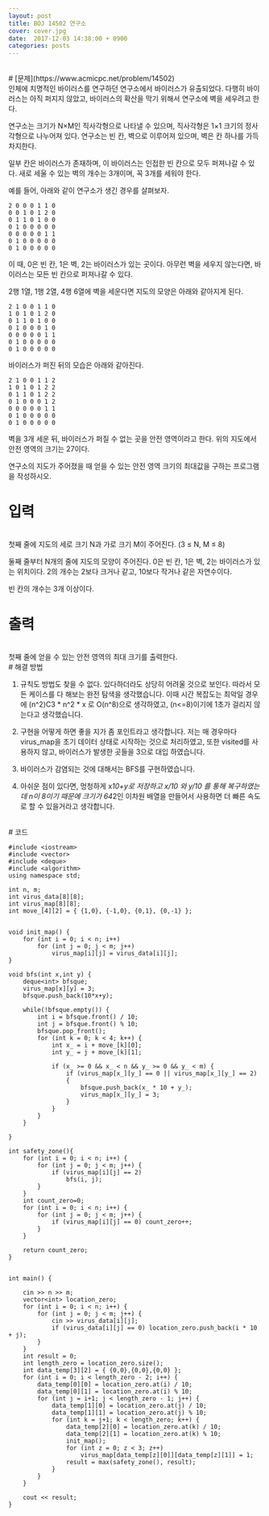 ```yaml
---
layout: post
title: BOJ 14502 연구소 
cover: cover.jpg
date:  2017-12-03 14:38:00 + 0900
categories: posts
---
```

<br>
# [문제](https://www.acmicpc.net/problem/14502)

<br>
인체에 치명적인 바이러스를 연구하던 연구소에서 바이러스가 유출되었다. 다행히 바이러스는 아직 퍼지지 않았고, 바이러스의 확산을 막기 위해서 연구소에 벽을 세우려고 한다.

연구소는 크기가 N×M인 직사각형으로 나타낼 수 있으며, 직사각형은 1×1 크기의 정사각형으로 나누어져 있다. 연구소는 빈 칸, 벽으로 이루어져 있으며, 벽은 칸 하나를 가득 차지한다. 

일부 칸은 바이러스가 존재하며, 이 바이러스는 인접한 빈 칸으로 모두 퍼져나갈 수 있다. 새로 세울 수 있는 벽의 개수는 3개이며, 꼭 3개를 세워야 한다.

예를 들어, 아래와 같이 연구소가 생긴 경우를 살펴보자.
	
	2 0 0 0 1 1 0
	0 0 1 0 1 2 0
	0 1 1 0 1 0 0
	0 1 0 0 0 0 0
	0 0 0 0 0 1 1
	0 1 0 0 0 0 0
	0 1 0 0 0 0 0

이 때, 0은 빈 칸, 1은 벽, 2는 바이러스가 있는 곳이다. 아무런 벽을 세우지 않는다면, 바이러스는 모든 빈 칸으로 퍼져나갈 수 있다.

2행 1열, 1행 2열, 4행 6열에 벽을 세운다면 지도의 모양은 아래와 같아지게 된다.

	2 1 0 0 1 1 0
	1 0 1 0 1 2 0
	0 1 1 0 1 0 0
	0 1 0 0 0 1 0
	0 0 0 0 0 1 1
	0 1 0 0 0 0 0
	0 1 0 0 0 0 0

바이러스가 퍼진 뒤의 모습은 아래와 같아진다.
	
	2 1 0 0 1 1 2
	1 0 1 0 1 2 2
	0 1 1 0 1 2 2
	0 1 0 0 0 1 2
	0 0 0 0 0 1 1
	0 1 0 0 0 0 0
	0 1 0 0 0 0 0


벽을 3개 세운 뒤, 바이러스가 퍼질 수 없는 곳을 안전 영역이라고 한다. 위의 지도에서 안전 영역의 크기는 27이다.

연구소의 지도가 주어졌을 때 얻을 수 있는 안전 영역 크기의 최대값을 구하는 프로그램을 작성하시오.
<br>
# 입력
<br>
첫째 줄에 지도의 세로 크기 N과 가로 크기 M이 주어진다. (3 ≤ N, M ≤ 8)

둘째 줄부터 N개의 줄에 지도의 모양이 주어진다. 0은 빈 칸, 1은 벽, 2는 바이러스가 있는 위치이다. 2의 개수는 2보다 크거나 같고, 10보다 작거나 같은 자연수이다.

빈 칸의 개수는 3개 이상이다.
<br>
# 출력
<br>
첫째 줄에 얻을 수 있는 안전 영역의 최대 크기를 출력한다.
<br>
# 해결 방법
<br>

1. 규칙도 방법도 찾을 수 없다. 있다하더라도 상당히 어려울 것으로 보인다. 따라서 모든 케이스를 다 해보는 완전 탐색을 생각했습니다. 이때 시간 복잡도는 최악일 경우에 (n^2)C3 * n^2 * x 로 O(n^8)으로 생각하였고,  (n<=8)이기에 1초가 걸리지 않는다고 생각했습니다. 

2. 구현을 어떻게 하면 좋을 지가 좀 포인트라고 생각합니다. 저는 매 경우마다 virus_map을 초기 데이터 상태로 시작하는 것으로 처리하였고, 또한 visited를 사용하지 않고, 바이러스가 발생한 곳들을 3으로 대입 하였습니다.

3. 바이러스가 감염되는 것에 대해서는 BFS를 구현하였습니다.

4. 아쉬운 점이 있다면, 멍청하게 x*10+y로 저장하고 x/10 와 y/10 를 통해 복구하였는 데 n이 8이기 때문에 크기가 64*2인 이차원 배열을 만들어서 사용하면 더 빠른 속도로 할 수 있을거라고 생각합니다.  

<br>
# 코드
<br>
		
	#include <iostream>
	#include <vector>
	#include <deque>
	#include <algorithm>
	using namespace std;
	
	int n, m;
	int virus_data[8][8];
	int virus_map[8][8];
	int move_[4][2] = { {1,0}, {-1,0}, {0,1}, {0,-1} };
	
	
	void init_map() {
		for (int i = 0; i < n; i++) 
			for (int j = 0; j < m; j++)
				virus_map[i][j] = virus_data[i][j];
	}
	
	void bfs(int x,int y) {
		deque<int> bfsque;
		virus_map[x][y] = 3;
		bfsque.push_back(10*x+y);
	
		while(!bfsque.empty()) {
			int i = bfsque.front() / 10;
			int j = bfsque.front() % 10;
			bfsque.pop_front();
			for (int k = 0; k < 4; k++) {
				int x_ = i + move_[k][0];
				int y_ = j + move_[k][1];
	
				if (x_ >= 0 && x_ < n && y_ >= 0 && y_ < m) {
					if (virus_map[x_][y_] == 0 || virus_map[x_][y_] == 2)
					{
						bfsque.push_back(x_ * 10 + y_);
						virus_map[x_][y_] = 3;
					}
				}
			}
		}
	
	}
	
	int safety_zone(){
		for (int i = 0; i < n; i++) {
			for (int j = 0; j < m; j++) {
				if (virus_map[i][j] == 2)
					bfs(i, j);
			}
		}
		int count_zero=0;
		for (int i = 0; i < n; i++) {
			for (int j = 0; j < m; j++) {
				if (virus_map[i][j] == 0) count_zero++;
			}
		}
	
		return count_zero;
	}
	
	
	int main() {
	
		cin >> n >> m;
		vector<int> location_zero;
		for (int i = 0; i < n; i++) {
			for (int j = 0; j < m; j++) {
				cin >> virus_data[i][j];
				if (virus_data[i][j] == 0) location_zero.push_back(i * 10 + j);
			}
		}
		int result = 0;
		int length_zero = location_zero.size();
		int data_temp[3][2] = { {0,0},{0,0},{0,0} };
		for (int i = 0; i < length_zero - 2; i++) {
			data_temp[0][0] = location_zero.at(i) / 10;
			data_temp[0][1] = location_zero.at(i) % 10;
			for (int j = i+1; j < length_zero - 1; j++) {
				data_temp[1][0] = location_zero.at(j) / 10;
				data_temp[1][1] = location_zero.at(j) % 10;
				for (int k = j+1; k < length_zero; k++) {
					data_temp[2][0] = location_zero.at(k) / 10;
					data_temp[2][1] = location_zero.at(k) % 10;
					init_map();
					for (int z = 0; z < 3; z++)
						virus_map[data_temp[z][0]][data_temp[z][1]] = 1;
					result = max(safety_zone(), result);
				}
			}
		}
	
		cout << result;
	}

